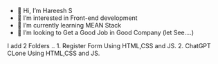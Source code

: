 - 👋 Hi, I’m Hareesh S
- 👀 I’m interested in Front-end development 
- 🌱 I’m currently learning MEAN Stack
- 💞️ I’m looking to Get a Good Job in Good Company (let See....)

I add 2 Folders ..
            1. Register Form Using HTML,CSS and JS.
            2. ChatGPT CLone Using HTML,CSS and JS.
